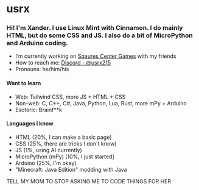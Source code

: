 # usrx
### Hi! I'm Xander. I use Linux Mint with Cinnamon. I do mainly HTML, but do some CSS and JS. I also do a bit of MicroPython and Arduino coding.

- I’m currently working on [Sqaures Center Games](https://sc-games.w3spaces.com) with my friends  
- How to reach me: [Discord - @usrx215](https://discord.com/users/821127583017992215)
- Pronouns: he/him/his
  
#### Want to learn
- Web: Tailwind CSS, more JS + HTML + CSS
- Non-web: C, C++, C#, Java, Python, Lua, Rust, more mPy + Arduino
- Esoteric: Brainf**k

#### Languages I know
- HTML (20%, I can make a basic page)
- CSS (25%, there are tricks I don't know)
- JS (1%, using AI currently)
- MicroPython (mPy) [10%, I just started]
- Arduino (25%, I'm okay)
- "Minecraft: Java Edition" modding with Java

  
TELL MY MOM TO STOP ASKING ME TO CODE THINGS FOR HER  
